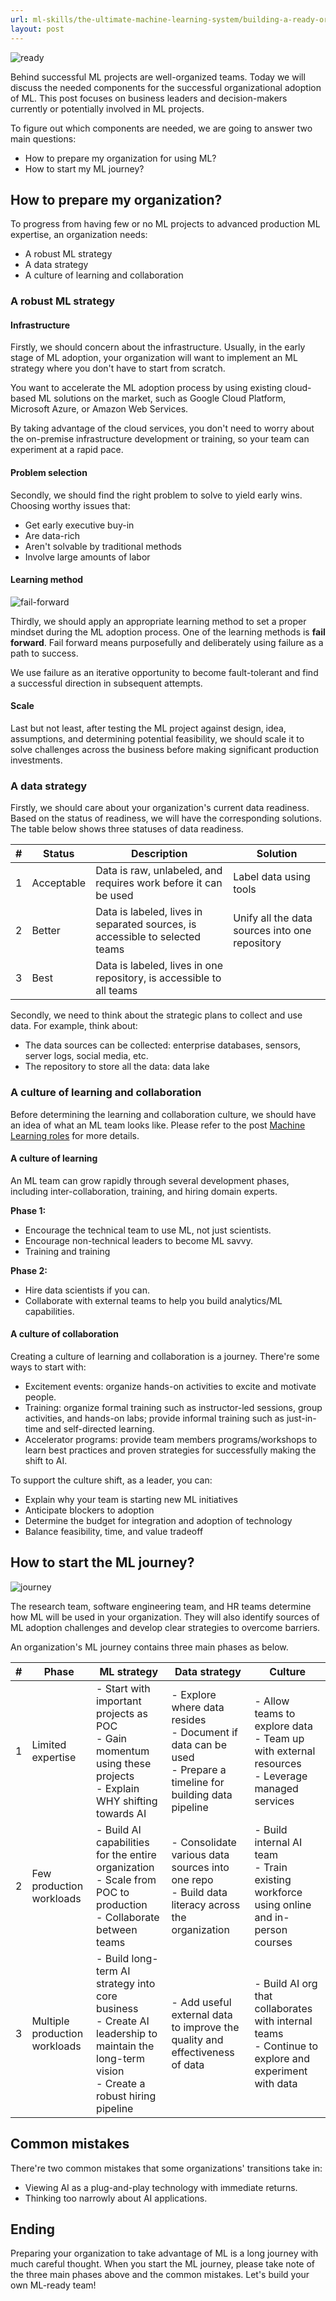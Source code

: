 ```yaml
---
url: ml-skills/the-ultimate-machine-learning-system/building-a-ready-organization
layout: post
---
```


![ready][ready]

Behind successful ML projects are well-organized teams. Today we will discuss the needed components for the successful organizational adoption of ML. This post focuses on business leaders and decision-makers currently or potentially involved in ML projects.

To figure out which components are needed, we are going to answer two main questions:

- How to prepare my organization for using ML?
- How to start my ML journey?

<toc>

## How to prepare my organization?

To progress from having few or no ML projects to advanced production ML expertise, an organization needs:

- A robust ML strategy
- A data strategy
- A culture of learning and collaboration

### A robust ML strategy

#### Infrastructure

Firstly, we should concern about the infrastructure. Usually, in the early stage of ML adoption, your organization will want to implement an ML strategy where you don't have to start from scratch.

You want to accelerate the ML adoption process by using existing cloud-based ML solutions on the market, such as Google Cloud Platform, Microsoft Azure, or Amazon Web Services.

By taking advantage of the cloud services, you don't need to worry about the on-premise infrastructure development or training, so your team can experiment at a rapid pace.

#### Problem selection

Secondly, we should find the right problem to solve to yield early wins. Choosing worthy issues that:

- Get early executive buy-in
- Are data-rich
- Aren't solvable by traditional methods
- Involve large amounts of labor

#### Learning method

![fail-forward][fail-forward]

Thirdly, we should apply an appropriate learning method to set a proper mindset during the ML adoption process. One of the learning methods is **fail forward**. Fail forward means purposefully and deliberately using failure as a path to success.

We use failure as an iterative opportunity to become fault-tolerant and find a successful direction in subsequent attempts.

#### Scale

Last but not least, after testing the ML project against design, idea, assumptions, and determining potential feasibility, we should scale it to solve challenges across the business before making significant production investments.

### A data strategy

Firstly, we should care about your organization's current data readiness. Based on the status of readiness, we will have the corresponding solutions. The table below shows three statuses of data readiness.

| #   | Status     | Description                                                                  | Solution                                       |
| --- | ---------- | ---------------------------------------------------------------------------- | ---------------------------------------------- |
| 1   | Acceptable | Data is raw, unlabeled, and requires work before it can be used              | Label data using tools                         |
| 2   | Better     | Data is labeled, lives in separated sources, is accessible to selected teams | Unify all the data sources into one repository |
| 3   | Best       | Data is labeled, lives in one repository, is accessible to all teams         |                                                |

Secondly, we need to think about the strategic plans to collect and use data. For example, think about:

- The data sources can be collected: enterprise databases, sensors, server logs, social media, etc.
- The repository to store all the data: data lake

### A culture of learning and collaboration

Before determining the learning and collaboration culture, we should have an idea of what an ML team looks like. Please refer to the post [Machine Learning roles](../machine-learning-roles/) for more details.

#### A culture of learning

An ML team can grow rapidly through several development phases, including inter-collaboration, training, and hiring domain experts.

**Phase 1:**

- Encourage the technical team to use ML, not just scientists.
- Encourage non-technical leaders to become ML savvy.
- Training and training

**Phase 2:**

- Hire data scientists if you can.
- Collaborate with external teams to help you build analytics/ML capabilities.

#### A culture of collaboration

Creating a culture of learning and collaboration is a journey. There're some ways to start with:

- Excitement events: organize hands-on activities to excite and motivate people.
- Training: organize formal training such as instructor-led sessions, group activities, and hands-on labs; provide informal training such as just-in-time and self-directed learning.
- Accelerator programs: provide team members programs/workshops to learn best practices and proven strategies for successfully making the shift to AI.

To support the culture shift, as a leader, you can:

- Explain why your team is starting new ML initiatives
- Anticipate blockers to adoption
- Determine the budget for integration and adoption of technology
- Balance feasibility, time, and value tradeoff

## How to start the ML journey?

![journey][journey]

The research team, software engineering team, and HR teams determine how ML will be used in your organization. They will also identify sources of ML adoption challenges and develop clear strategies to overcome barriers.

An organization's ML journey contains three main phases as below.

| #   | Phase                         | ML strategy                                                                                                                                          | Data strategy                                                                                                         | Culture                                                                                                  |
| --- | ----------------------------- | ---------------------------------------------------------------------------------------------------------------------------------------------------- | --------------------------------------------------------------------------------------------------------------------- | -------------------------------------------------------------------------------------------------------- |
| 1   | Limited expertise             | - Start with important projects as POC<br />- Gain momentum using these projects<br />- Explain WHY shifting towards AI                              | - Explore where data resides<br />- Document if data can be used<br />- Prepare a timeline for building data pipeline | - Allow teams to explore data<br />- Team up with external resources<br />- Leverage managed services    |
| 2   | Few production workloads      | - Build AI capabilities for the entire organization<br />- Scale from POC to production<br />- Collaborate between teams                             | - Consolidate various data sources into one repo<br />- Build data literacy across the organization                   | - Build internal AI team<br />- Train existing workforce using online and in-person courses              |
| 3   | Multiple production workloads | - Build long-term AI strategy into core business<br />- Create AI leadership to maintain the long-term vision<br />- Create a robust hiring pipeline | - Add useful external data to improve the quality and effectiveness of data                                           | - Build AI org that collaborates with internal teams<br />- Continue to explore and experiment with data |

## Common mistakes

There're two common mistakes that some organizations' transitions take in:

- Viewing AI as a plug-and-play technology with immediate returns.
- Thinking too narrowly about AI applications.

## Ending

Preparing your organization to take advantage of ML is a long journey with much careful thought. When you start the ML journey, please take note of the three main phases above and the common mistakes. Let's build your own ML-ready team!

<!-- MARKDOWN LINKS & IMAGES -->

[ready]: /assets/images/ml-skills/the-ultimate-machine-learning-system/building-a-ready-organization/ready.jpg
[fail-forward]: /assets/images/ml-skills/the-ultimate-machine-learning-system/building-a-ready-organization/fail-forward.png
[journey]: /assets/images/ml-skills/the-ultimate-machine-learning-system/building-a-ready-organization/journey.jpg
